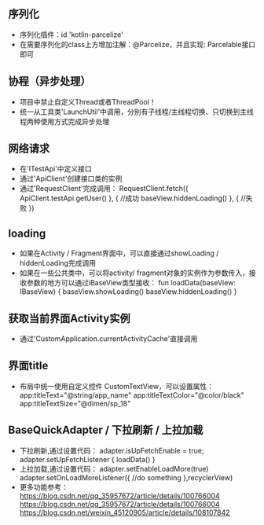 
## 序列化
- 序列化插件：id 'kotlin-parcelize'
- 在需要序列化的class上方增加注解：@Parcelize，并且实现: Parcelable接口即可


## 协程（异步处理）
- 项目中禁止自定义Thread或者ThreadPool！
- 统一从工具类'LaunchUtil'中调用，分别有子线程/主线程切换、只切换到主线程两种使用方式完成异步处理


## 网络请求
- 在'ITestApi'中定义接口
- 通过'ApiClient'创建接口类的实例
- 通过'RequestClient'完成调用： RequestClient.fetch({ ApiClient.testApi.getUser() }, {
                                    //成功
                                    baseView.hiddenLoading()
                                }, {
                                    //失败
                                })

## loading
- 如果在Activity / Fragment界面中，可以直接通过showLoading / hiddenLoading完成调用
- 如果在一些公共类中，可以将activity/ fragment对象的实例作为参数传入，接收参数的地方可以通过iBaseView类型接收：
 fun loadData(baseView: IBaseView) {
        baseView.showLoading()
        baseView.hiddenLoading()
 }

## 获取当前界面Activity实例
- 通过'CustomApplication.currentActivityCache'直接调用


## 界面title
- 布局中统一使用自定义控件 CustomTextView，可以设置属性：
 app:titleText="@string/app_name"
 app:titleTextColor="@color/black"
 app:titleTextSize="@dimen/sp_18"


## BaseQuickAdapter / 下拉刷新 / 上拉加载
- 下拉刷新,通过设置代码：
    adapter.isUpFetchEnable = true;
    adapter.setUpFetchListener {
        loadData()
    }
- 上拉加载,通过设置代码：
    adapter.setEnableLoadMore(true)
    adapter.setOnLoadMoreListener({
       //do something
    },recyclerView)
- 更多功能参考：https://blog.csdn.net/qq_35957672/article/details/100766004
             https://blog.csdn.net/qq_35957672/article/details/100766004
             https://blog.csdn.net/weixin_45120905/article/details/108107842

